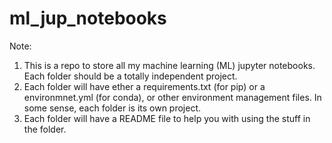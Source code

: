 # ml_jup_notebooks

Note:
1. This is a repo to store all my machine learning (ML) jupyter notebooks. Each folder should be a totally independent project.
2. Each folder will have ether a requirements.txt (for pip) or a environmnet.yml (for conda), or other environment management files. In some sense, each folder is its own project.
3. Each folder will have a README file to help you with using the stuff in the folder.